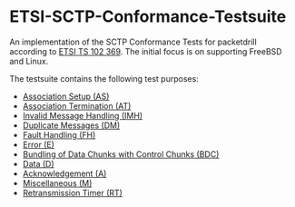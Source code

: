 # ETSI-SCTP-Conformance-Testsuite
An implementation of the SCTP Conformance Tests for packetdrill according to
[ETSI TS 102 369](http://www.etsi.org/deliver/etsi_ts/102300_102399/102369/01.01.01_60/ts_102369v010101p.pdf).
The initial focus is on supporting FreeBSD and Linux.

The testsuite contains the following test purposes:
* [Association Setup (AS)](sctp-as-tests/README.md)
* [Association Termination (AT)](sctp-at-tests/README.md)
* [Invalid Message Handling (IMH)](sctp-imh-tests/README.md)
* [Duplicate Messages (DM)](sctp-dm-tests/README.md)
* [Fault Handling (FH)](sctp-fh-tests/README.md)
* [Error (E)](sctp-e-tests/README.md)
* [Bundling of Data Chunks with Control Chunks (BDC)](sctp-bdc-tests/README.md)
* [Data (D)](sctp-d-tests/README.md)
* [Acknowledgement (A)](sctp-a-tests/README.md)
* [Miscellaneous (M)](sctp-m-tests/README.md)
* [Retransmission Timer (RT)](sctp-rt-tests/README.md)


